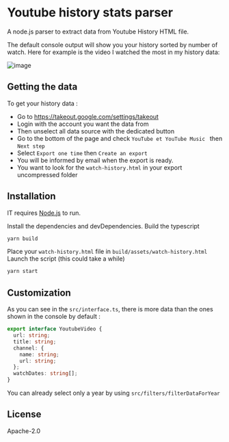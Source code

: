 # Youtube history stats parser

A node.js parser to extract data from Youtube History HTML file.

The default console output will show you your history sorted by number of watch.
Here for example is the video I watched the most in my history data:

![image](https://user-images.githubusercontent.com/11575645/151369125-63abac4d-3e73-4544-9177-dcccc1620e22.png)

## Getting the data

To get your history data :

- Go to https://takeout.google.com/settings/takeout
- Login with the account you want the data from
- Then unselect all data source with the dedicated button
- Go to the bottom of the page and check `YouTube et YouTube Music ` then `Next step`
- Select `Export one time` then `Create an export`
- You will be informed by email when the export is ready.
- You want to look for the `watch-history.html` in your export uncompressed folder

## Installation

IT requires [Node.js](https://nodejs.org/) to run.

Install the dependencies and devDependencies.
Build the typescript

```sh
yarn build
```

Place your `watch-history.html` file in `build/assets/watch-history.html`
Launch the script (this could take a while)

```sh
yarn start
```

## Customization

As you can see in the `src/interface.ts`, there is more data than the ones shown in the console by default :

```ts
export interface YoutubeVideo {
  url: string;
  title: string;
  channel: {
    name: string;
    url: string;
  };
  watchDates: string[];
}
```

You can already select only a year by using `src/filters/filterDataForYear`

## License

Apache-2.0
